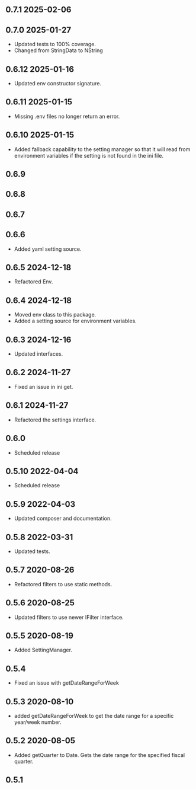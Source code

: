## 0.7.1 2025-02-06

## 0.7.0 2025-01-27
* Updated tests to 100% coverage.
* Changed from StringData to NString

## 0.6.12 2025-01-16
* Updated env constructor signature.

## 0.6.11 2025-01-15
* Missing .env files no longer return an error.

## 0.6.10 2025-01-15
* Added fallback capability to the setting manager so that it will read from environment variables if the setting is not found in the ini file.

## 0.6.9
## 0.6.8
## 0.6.7
## 0.6.6
* Added yaml setting source.

## 0.6.5 2024-12-18
* Refactored Env.

## 0.6.4 2024-12-18
* Moved env class to this package.
* Added a setting source for environment variables.

## 0.6.3 2024-12-16
* Updated interfaces.

## 0.6.2 2024-11-27
* Fixed an issue in ini get.

## 0.6.1 2024-11-27
* Refactored the settings interface.

## 0.6.0
* Scheduled release

## 0.5.10 2022-04-04
* Scheduled release

## 0.5.9 2022-04-03
* Updated composer and documentation.

## 0.5.8 2022-03-31
* Updated tests.

## 0.5.7 2020-08-26
* Refactored filters to use static methods.

## 0.5.6 2020-08-25
* Updated filters to use newer IFilter interface.

## 0.5.5 2020-08-19
* Added SettingManager.

## 0.5.4
* Fixed an issue with getDateRangeForWeek

## 0.5.3 2020-08-10
* added getDateRangeForWeek to get the date range for a specific year/week number.

## 0.5.2 2020-08-05
* Added getQuarter to Date. Gets the date range for the specified fiscal quarter.

## 0.5.1
